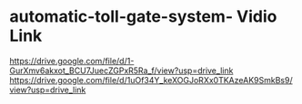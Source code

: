 # automatic-toll-gate-system- Vidio Link

https://drive.google.com/file/d/1-GurXmv6akxot_BCU7JuecZGPxR5Ra_f/view?usp=drive_link
https://drive.google.com/file/d/1uOf34Y_keXOGJoRXx0TKAzeAK9SmkBs9/view?usp=drive_link
